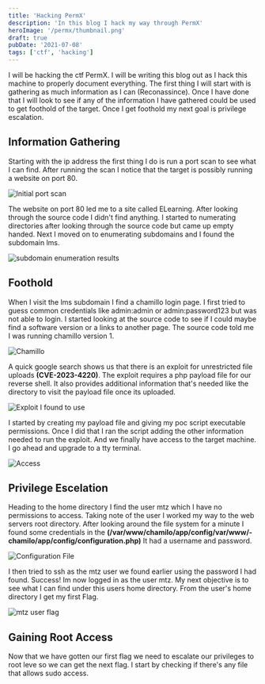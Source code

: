 ```yaml
---
title: 'Hacking PermX'
description: 'In this blog I hack my way through PermX'
heroImage: '/permx/thumbnail.png'
draft: true
pubDate: '2021-07-08'
tags: ['ctf', 'hacking']
---
```


I will be hacking the ctf PermX. I will be writing this blog out as I hack this machine to properly document 
everything. The first thing I will start with is gathering as much information as I can (Reconassince). Once I have done that
I will look to see if any of the information I have gathered could be used to get foothold of the target. Once I get foothold my next goal is privilege escalation.

## Information Gathering

Starting with the ip address the first thing I do is run a port scan to see what I can find. After running the scan I notice that the target is possibly running a website on port 80.

![Initial port scan](/permx/nmap_initial2.png)

The website on port 80 led me to a site called ELearning. After looking through the source code I didn't find anything. I started to numerating directories after looking through the source code but came up empty handed.
Next I moved on to enumerating subdomains and I found the subdomain lms.

![subdomain enumeration results](/permx/ffuf_sub.png)

## Foothold  

When I visit the lms subdomain I find a chamillo login page. I first tried to guess common credentials like admin:admin or admin:password123 
but was not able to login. I started looking at the source code to see if I could maybe find a software version or a links to another page.
The source code told me I was running chamillo version 1. 

![Chamillo](/permx/chamillo_and_sourcecode.png)

A quick google search shows us that there is an exploit for unrestricted file uploads **(CVE-2023-4220)**. The exploit requires a php payload file for our reverse shell. It also provides additional information that's needed like the directory to visit the payload file once its uploaded.

![Exploit I found to use](/permx/exploit.png)

I started by creating my payload file and giving my poc script executable permissions. Once I did that I ran the script adding the other information
needed to run the exploit. And we finally have access to the target machine. I go ahead and upgrade to a tty terminal.

![Access](/permx/access.png)

## Privilege Escelation

Heading to the home directory I find the user mtz which I have no permissions to access. Taking note of the user I worked my way to the web servers root directory. After looking around the file system for a minute I found some credentials in the **(/var/www/chamilo/app/config/var/www/- chamilo/app/config/configuration.php)** It had a username and password.

![Configuration File](/permx/creds.png)

I then tried to ssh as the mtz user we found earlier using the password I had found. Success! Im now logged in as the user mtz. My next objective is to see what I can find under this users home directory. From the user's home directory I get my first Flag.

![mtz user flag](/permx/flag1.png)

## Gaining Root Access

Now that we have gotten our first flag we need to escalate our privileges to root leve so we can get the next flag. I start by checking if there's any file that allows sudo access.  



